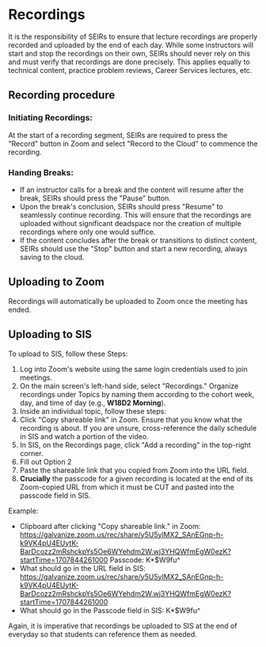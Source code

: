 # Recordings

It is the responsibility of SEIRs to ensure that lecture recordings are properly recorded and uploaded by the end of each day. While some instructors will start and stop the recordings on their own, SEIRs should never rely on this and must verify that recordings are done precisely. This applies equally to technical content, practice problem reviews, Career Services lectures, etc.

## Recording procedure

### Initiating Recordings:
At the start of a recording segment, SEIRs are required to press the "Record" button in Zoom and select "Record to the Cloud" to commence the recording.

### Handing Breaks:
- If an instructor calls for a break and the content will resume after the break, SEIRs should press the "Pause" button.
- Upon the break's conclusion, SEIRs should press "Resume" to seamlessly continue recording. This will ensure that the recordings are uploaded without significant deadspace nor the creation of multiple recordings where only one would suffice.
- If the content concludes after the break or transitions to distinct content, SEIRs should use the "Stop" button and start a new recording, always saving to the cloud.

## Uploading to Zoom

Recordings will automatically be uploaded to Zoom once the meeting has ended.

## Uploading to SIS

To upload to SIS, follow these Steps:

1. Log into Zoom's website using the same login credentials used to join meetings.
2. On the main screen's left-hand side, select "Recordings." Organize recordings under Topics by naming them according to the cohort week, day, and time of day (e.g., **W18D2 Morning**).
3. Inside an individual topic, follow these steps:
1. Click "Copy shareable link" in Zoom. Ensure that you know what the recording is about. If you are unsure, cross-reference the daily schedule in SIS and watch a portion of the video.
2. In SIS, on the Recordings page, click "Add a recording" in the top-right corner.
3. Fill out Option 2
1. Paste the shareable link that you copied from Zoom into the URL field.
2. **Crucially** the passcode for a given recording is located at the end of its Zoom-copied URL from which it must be CUT and pasted into the passcode field in SIS.

Example:
- Clipboard after clicking "Copy shareable link." in Zoom: https://galvanize.zoom.us/rec/share/y5U5ylMX2_SAnEGnp-h-k9VK4pU4EUytK-BarDcozz2mRshckpYs5Oe6WYehdm2W.wj3YHQWfmEgW0ezK?startTime=1707844261000
Passcode: K*$W9fu^
- What should go in the URL field in SIS: https://galvanize.zoom.us/rec/share/y5U5ylMX2_SAnEGnp-h-k9VK4pU4EUytK-BarDcozz2mRshckpYs5Oe6WYehdm2W.wj3YHQWfmEgW0ezK?startTime=1707844261000
- What should go in the Passcode field in SIS: K*$W9fu^

Again, it is imperative that recordings be uploaded to SIS at the end of everyday so that students can reference them as needed.
